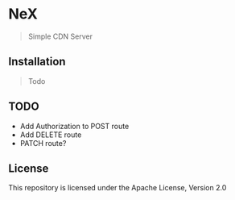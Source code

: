 # NeX

> Simple CDN Server

## Installation

> Todo

## TODO

- Add Authorization to POST route
- Add DELETE route
- PATCH route?

## License

This repository is licensed under the Apache License, Version 2.0
